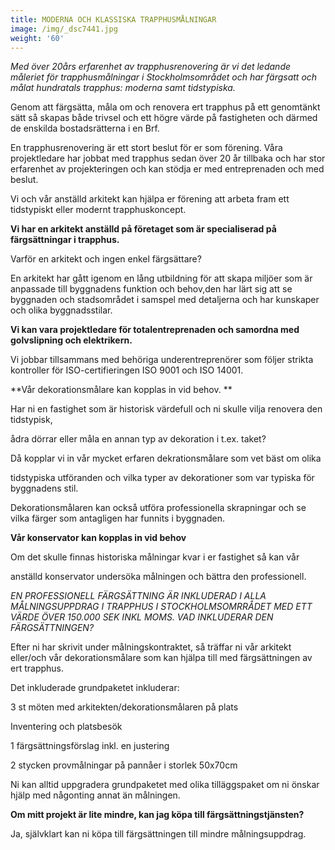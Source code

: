 ```yaml
---
title: MODERNA OCH KLASSISKA TRAPPHUSMÅLNINGAR
image: /img/_dsc7441.jpg
weight: '60'
---
```

_Med över 20års erfarenhet av trapphusrenovering är vi det ledande måleriet för trapphusmålningar i Stockholmsområdet och har färgsatt och målat hundratals trapphus: moderna samt tidstypiska._

Genom att färgsätta, måla om och renovera ert trapphus på ett genomtänkt sätt så skapas både trivsel och ett högre värde på fastigheten och därmed de enskilda bostadsrätterna i en Brf.

En trapphusrenovering är ett stort beslut för er som förening. Våra projektledare har jobbat med trapphus sedan över 20 år tillbaka och har stor erfarenhet av projekteringen och kan stödja er med entreprenaden och med beslut.

Vi och vår anställd arkitekt kan hjälpa er förening att arbeta fram ett tidstypiskt eller modernt trapphuskoncept.

**Vi har en arkitekt anställd på företaget som är specialiserad på färgsättningar i trapphus.**

Varför en arkitekt och ingen enkel färgsättare?

En arkitekt har gått igenom en lång utbildning för att skapa miljöer som är anpassade till byggnadens funktion och behov,den har lärt sig att se byggnaden och stadsområdet i samspel med detaljerna och har kunskaper och olika byggnadsstilar.

**Vi kan vara projektledare för totalentreprenaden och samordna med golvslipning och elektrikern.**

Vi jobbar tillsammans med behöriga underentreprenörer som följer strikta kontroller för ISO-certifieringen ISO 9001 och ISO 14001. 

**Vår dekorationsmålare kan kopplas in vid behov. **

Har ni en fastighet som är historisk värdefull och ni skulle vilja renovera den tidstypisk,

ådra dörrar eller måla en annan typ av dekoration i t.ex. taket?

Då kopplar vi in vår mycket erfaren dekrationsmålare som vet bäst om olika

tidstypiska utföranden och vilka typer av dekorationer som var typiska för byggnadens stil.

Dekorationsmålaren kan också utföra professionella skrapningar och se vilka färger som antagligen har funnits i byggnaden. 

**Vår konservator kan kopplas in vid behov**

Om det skulle finnas historiska målningar kvar i er fastighet så kan vår

anställd konservator undersöka målningen och bättra den professionell. 

_EN PROFESSIONELL FÄRGSÄTTNING ÄR INKLUDERAD
I ALLA MÅLNINGSUPPDRAG I TRAPPHUS I STOCKHOLMSOMRRÅDET 
MED ETT VÄRDE ÖVER 150.000 SEK INKL MOMS. VAD INKLUDERAR DEN FÄRGSÄTTNINGEN?_

Efter ni har skrivit under målningskontraktet, så träffar ni vår arkitekt eller/och vår dekorationsmålare som kan hjälpa till med färgsättningen av ert trapphus. 

Det inkluderade grundpaketet inkluderar:

3 st möten med arkitekten/dekorationsmålaren på plats 

Inventering och platsbesök

1 färgsättningsförslag inkl. en justering

2 stycken provmålningar på pannåer i storlek 50x70cm

Ni kan alltid uppgradera grundpaketet med olika tilläggspaket om ni önskar hjälp med någonting annat än målningen.

**Om mitt projekt är lite mindre, kan jag köpa till färgsättningstjänsten?**

Ja, självklart kan ni köpa till färgsättningen till mindre målningsuppdrag.
